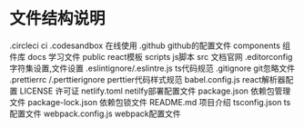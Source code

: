 # 文件结构说明
.circleci      ci
.codesandbox   在线使用
.github        github的配置文件
components     组件库
docs           学习文件
public         react模板
scripts        js脚本
src            文档官网
.editorconfig  字符集设置,文件设置
.eslintignore/.eslintre.js  ts代码规范
.gitignore     git忽略文件
.prettierrc /.perttierignore  perttier代码样式规范
babel.config.js   react解析器配置
LICENSE           许可证
netlify.toml    netilfy部署配置文件
package.json  依赖包管理文件
package-lock.json  依赖包锁文件
README.md         项目介绍
tsconfig.json      ts配置文件
webpack.config.js   webpack配置文件



